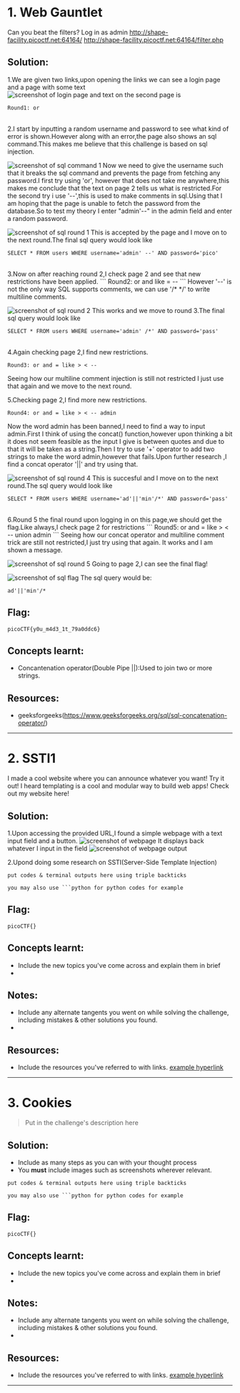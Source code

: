 # 1. Web Gauntlet 

Can you beat the filters?
Log in as admin http://shape-facility.picoctf.net:64164/ http://shape-facility.picoctf.net:64164/filter.php

## Solution:

1.We are given two links,upon opening the links we can see a login page and a page with some text   
![screenshot of login page](./Screenshots/WebExp_Challenge1_login.jpg)
and text on the second page is 

```
Round1: or
```
<br>
2.I start by inputting a random username and password to see what kind of error is shown.However along with an error,the page also shows an sql command.This makes me believe that this challenge is based on sql injection.

![screenshot of sql command 1](./Screenshots/WebExp_Challenge1_SQLcommand1.jpg)
Now we need to give the username such that it breaks the sql command and prevents the page from fetching any password.I first try using 'or', however that does not take me anywhere,this makes me conclude that the text on page 2 tells us what is restricted.For the second try i use '--',this is used to make comments in sql.Using that I am hoping that the page is unable to fetch the password from the database.So to test my theory I enter "admin'--" in the admin field and enter a random password.

![screenshot of sql round 1](./Screenshots/WebExp_Challenge1_Round1.jpg)
This is accepted by the page and I move on to the next round.The final sql query would look like
```
SELECT * FROM users WHERE username='admin' --' AND password='pico'
```
<br>
3.Now on after reaching round 2,I check page 2 and see that new restrictions have been applied.
```
Round2: or and like = --
```
However '--' is not the only way SQL supports comments, we can use '/* */' to write multiline comments.

![screenshot of sql round 2](./Screenshots/WebExp_Challenge1_Round2.jpg)
This works and we move to round 3.The final sql query would look like
```
SELECT * FROM users WHERE username='admin' /*' AND password='pass'
```
<br>
4.Again checking page 2,I find new restrictions.

```
Round3: or and = like > < --
```

Seeing how our multiline comment injection is still not restricted I just use that again and we move to the next round.
<br>

5.Checking page 2,I find more new restrictions.

```
Round4: or and = like > < -- admin
```

Now the word admin has been banned,I need to find a way to input admin.First I think of using the concat() function,however upon thinking a bit it does not seem feasible as the input I give is between quotes and due to that it will be taken as a string.Then I try to use '+' operator to add two strings to make the word admin,however that fails.Upon further research ,I find a concat operator '||' and try using that.

![screenshot of sql round 4](./Screenshots/WebExp_Challenge1_Round4.jpg)
This is succesful and I move on to the next round.The sql query would look like
```
SELECT * FROM users WHERE username='ad'||'min'/*' AND password='pass'
```
<br>
6.Round 5 the final round upon logging in on this page,we should get the flag.Like always,I check page 2 for restrictions
```
Round5: or and = like > < -- union admin
```
Seeing how our concat operator and multiline comment trick are still not restricted,I just try using that again.
It works and I am shown a message.

![screenshot of sql round 5](./Screenshots/WebExp_Challenge1_Round5.jpg)
Going to page 2,I can see the final flag!

![screenshot of sql flag](./Screenshots/WebExp_Challenge1_flag.jpg)
The sql query would be:
```
ad'||'min'/*
```

## Flag:
```
picoCTF{y0u_m4d3_1t_79a0ddc6}
```

## Concepts learnt:

- Concantenation operator(Double Pipe ||):Used to join two or more strings.

## Resources:

- geeksforgeeks(https://www.geeksforgeeks.org/sql/sql-concatenation-operator/)

***

# 2. SSTI1 

I made a cool website where you can announce whatever you want! Try it out!
I heard templating is a cool and modular way to build web apps! Check out my website here!

## Solution:

1.Upon accessing the provided URL,I found a simple webpage with a text input field and a button.
![screenshot of webpage](./Screenshots/WebExp_Challenge2_webpage.jpg)
It displays back whatever I input in the field
![screenshot of webpage output ](./Screenshots/WebExp_Challenge2_output.jpg)

2.Upond doing some research on SSTI(Server-Side Template Injection)
```
put codes & terminal outputs here using triple backticks

you may also use ```python for python codes for example
```

## Flag:

```
picoCTF{}
```

## Concepts learnt:

- Include the new topics you've come across and explain them in brief
- 

## Notes:

- Include any alternate tangents you went on while solving the challenge, including mistakes & other solutions you found.
- 

## Resources:

- Include the resources you've referred to with links. [example hyperlink](https://google.com)


***

# 3. Cookies

> Put in the challenge's description here

## Solution:

- Include as many steps as you can with your thought process
- You **must** include images such as screenshots wherever relevant.

```
put codes & terminal outputs here using triple backticks

you may also use ```python for python codes for example
```

## Flag:

```
picoCTF{}
```

## Concepts learnt:

- Include the new topics you've come across and explain them in brief
- 

## Notes:

- Include any alternate tangents you went on while solving the challenge, including mistakes & other solutions you found.
- 

## Resources:

- Include the resources you've referred to with links. [example hyperlink](https://google.com)


***